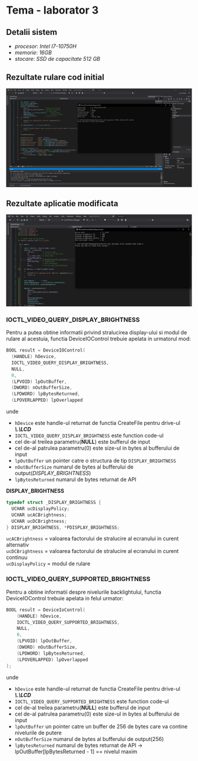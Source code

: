 # Tema - laborator 3

## Detalii sistem
- *procesor*: *Intel I7-10750H*
- *memorie*: *16GB*
- *stocare*: *SSD de capacitate 512 GB*

## Rezultate rulare cod initial
![Initial result](physicaldrive0_results.PNG)

## Rezultate aplicatie modificata

![Modified app result](display_results.PNG)

### IOCTL_VIDEO_QUERY_DISPLAY_BRIGHTNESS
Pentru a putea obtine informatii privind stralucirea display-ului si modul de rulare al acestuia, functia DeviceIOControl trebuie apelata in urmatorul mod:
```C
BOOL result = DeviceIOControl(
  (HANDLE) hDevice,
  IOCTL_VIDEO_QUERY_DISPLAY_BRIGHTNESS,
  NULL,
  0,
  (LPVOID) lpOutBuffer,
  (DWORD) nOutBufferSize,
  (LPDWORD) lpBytesReturned,
  (LPOVERLAPPED) lpOverlapped
```
unde
- ```hDevice``` este handle-ul returnat de functia CreateFile pentru drive-ul ***\\.\LCD***
- ```IOCTL_VIDEO_QUERY_DISPLAY_BRIGHTNESS``` este function code-ul
- cel de-al treilea parametru(**NULL**) este bufferul de input
- cel de-al patrulea parametru(0) este size-ul in bytes al bufferului de input
- ```lpOutBuffer``` un pointer catre o structura de tip ```DISPLAY_BRIGHTNESS```
- ```nOutBufferSize``` numarul de bytes al bufferului de output(*DISPLAY_BRIGHTNESS*)
- ```lpBytesReturned``` numarul de bytes returnat de API

**DISPLAY_BRIGHTNESS**
```C
typedef struct _DISPLAY_BRIGHTNESS {
  UCHAR ucDisplayPolicy;
  UCHAR ucACBrightness;
  UCHAR ucDCBrightness;
} DISPLAY_BRIGHTNESS, *PDISPLAY_BRIGHTNESS;
```
```ucACBrightness``` = valoarea factorului de stralucire al ecranului in curent alternativ\
```ucDCBrightness``` = valoarea factorului de stralucire al ecranului in curent continuu\
```ucDisplayPolicy``` = modul de rulare

### IOCTL_VIDEO_QUERY_SUPPORTED_BRIGHTNESS
Pentru a obtine informatii despre nivelurile backlightului, functia DeviceIOControl trebuie apelata in felul urmator:
```C
BOOL result = DeviceIoControl(
    (HANDLE) hDevice,
    IOCTL_VIDEO_QUERY_SUPPORTED_BRIGHTNESS,
    NULL,
    0,
    (LPVOID) lpOutBuffer,
    (DWORD) nOutBufferSize,
    (LPDWORD) lpBytesReturned,
    (LPOVERLAPPED) lpOverlapped
);
```
unde
- ```hDevice``` este handle-ul returnat de functia CreateFile pentru drive-ul ***\\.\LCD***
- ```IOCTL_VIDEO_QUERY_SUPPORTED_BRIGHTNESS``` este function code-ul
- cel de-al treilea parametru(**NULL**) este bufferul de input
- cel de-al patrulea parametru(0) este size-ul in bytes al bufferului de input
- ```lpOutBuffer``` un pointer catre un buffer de 256 de bytes care va contine nivelurile de putere
- ```nOutBufferSize``` numarul de  bytes al bufferului de output(256)
- ```lpBytesReturned``` numarul de bytes returnat de API -> lpOutBuffer[lpBytesReturned - 1] == nivelul maxim

